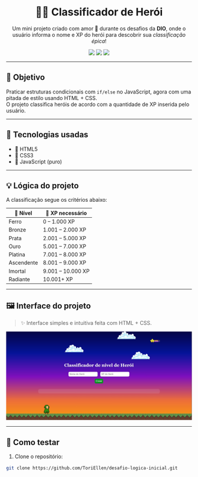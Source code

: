 <h1 align="center">🦸‍♀️ Classificador de Herói</h1>

<p align="center">
  Um mini projeto criado com amor 💛 durante os desafios da <strong>DIO</strong>, onde o usuário informa o nome e XP do herói para descobrir sua <em>classificação épica</em>!
</p>

<div align="center">
  <img src="https://img.shields.io/badge/Feito%20com-JavaScript-yellow?style=for-the-badge&logo=javascript" />
  <img src="https://img.shields.io/badge/Projeto-DIO-blueviolet?style=for-the-badge" />
  <img src="https://img.shields.io/badge/Status-Concluído-brightgreen?style=for-the-badge" />
</div>

---

## 🧠 Objetivo

Praticar estruturas condicionais com `if/else` no JavaScript, agora com uma pitada de estilo usando HTML + CSS.  
O projeto classifica heróis de acordo com a quantidade de XP inserida pelo usuário.

---

## 🚀 Tecnologias usadas

- 🎨 HTML5
- 💅 CSS3
- 🧠 JavaScript (puro)

---

## 💡 Lógica do projeto

A classificação segue os critérios abaixo:

| 🏅 Nível       | 🧪 XP necessário  |
|---------------|------------------|
| Ferro         | 0 – 1.000 XP     |
| Bronze        | 1.001 – 2.000 XP |
| Prata         | 2.001 – 5.000 XP |
| Ouro          | 5.001 – 7.000 XP |
| Platina       | 7.001 – 8.000 XP |
| Ascendente     | 8.001 – 9.000 XP |
| Imortal      | 9.001 – 10.000 XP|
| Radiante      | 10.001+ XP       |

---

## 🖼️ Interface do projeto

> ✨ Interface simples e intuitiva feita com HTML + CSS.

<!-- Substitua o caminho abaixo pela imagem da interface -->
<p align="center">
  <img src="src/screenshot.jpg" alt="Tela do projeto" width="600px" />
</p>

---

## 🧪 Como testar

1. Clone o repositório:
```bash
git clone https://github.com/ToriEllen/desafio-logica-inicial.git
